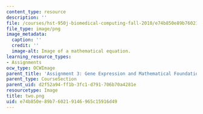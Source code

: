 ```yaml
---
content_type: resource
description: ''
file: /courses/hst-950j-biomedical-computing-fall-2010/e74b850e89b760219146965c15916d49_two.png
file_type: image/png
image_metadata:
  caption: ''
  credit: ''
  image-alt: Image of a mathematical equation.
learning_resource_types:
- Assignments
ocw_type: OCWImage
parent_title: 'Assignment 3: Gene Expression and Mathematical Foundations'
parent_type: CourseSection
parent_uid: d2f52a94-ff1b-3fc1-d791-706b70a4281e
resourcetype: Image
title: two.png
uid: e74b850e-89b7-6021-9146-965c15916d49
---
```

